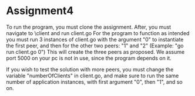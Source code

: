 # Assignment4
To run the program, you must clone the assignment.
After, you must navigate to \client and run client.go
For the program to function as intended you must run 3 instances of client.go with the argument "0" to instantiate the first peer, and then for the other two peers: "1" and "2"
(Example: "go run client.go 0")
This will create the three peers as proposed.
We assume port 5000 on your pc is not in use, since the program depends on it.

If you wish to test the solution with more peers, you must change the variable "numberOfClients" in client.go, and make sure to run the same number of application instances, with first argument "0", then "1", and so on.
